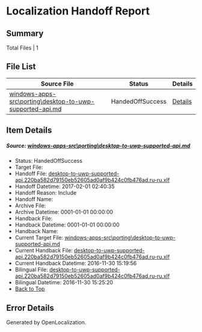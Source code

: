# <a name='report-top'></a> Localization Handoff Report

## Summary
 Total Files | 1

## File List
 Source File | Status | Details 
 ----------- | ------ | ------- 
 [windows-apps-src\porting\desktop-to-uwp-supported-api.md](https://cpubwin.visualstudio.com/windows-uwp/_git/windows-uwp/commit/157391be60282458ec201502a34bcd2648953e17?path=windows-apps-src%2Fporting%2Fdesktop-to-uwp-supported-api.md&_a=contents) | HandedOffSuccess | [Details](#406aec4b8291f9c5ccf299bae60bf3bbc18f4be24655)

## Item Details
##### <a name='406aec4b8291f9c5ccf299bae60bf3bbc18f4be24655'></a> Source: [windows-apps-src\porting\desktop-to-uwp-supported-api.md](https://cpubwin.visualstudio.com/windows-uwp/_git/windows-uwp/commit/157391be60282458ec201502a34bcd2648953e17?path=windows-apps-src%2Fporting%2Fdesktop-to-uwp-supported-api.md&_a=contents)
* Status: HandedOffSuccess
* Target File: 
* Handoff File: [desktop-to-uwp-supported-api.220ba582d79150eb52605ad0af9b424c0fb476ad.ru-ru.xlf](https://cpubwin.visualstudio.com/windows-uwp/_git/WDCLib.handoff/commit/6a9ec3afd6cf11ba65e86f1112a6dda6b82679e9?path=ol-handoff%2Fcpubwin%2Fwindows-uwp.ru-ru%2Fmaster%2Fdesktop-to-uwp-supported-api.220ba582d79150eb52605ad0af9b424c0fb476ad.ru-ru.xlf&_a=contents)
* Handoff Datetime: 2017-02-01 02:40:35
* Handoff Reason: Include
* Handoff Name: 
* Archive File: 
* Archive Datetime: 0001-01-01 00:00:00
* Handback File: 
* Handback Datetime: 0001-01-01 00:00:00
* Handback Name: 
* Current Target File: [windows-apps-src\porting\desktop-to-uwp-supported-api.md](https://cpubwin.visualstudio.com/windows-uwp/_git/windows-uwp.ru-ru/commit/2f1ac4a1c1d944102739e9b403fc5aad0446f631?path=windows-apps-src%2Fporting%2Fdesktop-to-uwp-supported-api.md&_a=contents)
* Current Handback File: [desktop-to-uwp-supported-api.220ba582d79150eb52605ad0af9b424c0fb476ad.ru-ru.xlf](https://cpubwin.visualstudio.com/windows-uwp/_git/WDCLib.handback/commit/4f4d3f9c88983440830197093d5122e9353c13d4?path=ol-handback%2Fcpubwin%2Fwindows-uwp.ru-ru%2Fmaster%2Fdesktop-to-uwp-supported-api.220ba582d79150eb52605ad0af9b424c0fb476ad.ru-ru.xlf&_a=contents)
* Current Handback Datetime: 2016-11-30 15:19:56
* Bilingual File: [desktop-to-uwp-supported-api.220ba582d79150eb52605ad0af9b424c0fb476ad.ru-ru.xlf](https://cpubwin.visualstudio.com/windows-uwp/_git/WDCLib.handback/commit/4f4d3f9c88983440830197093d5122e9353c13d4?path=ol-handback%2Fcpubwin%2Fwindows-uwp.ru-ru%2Fmaster%2Fdesktop-to-uwp-supported-api.220ba582d79150eb52605ad0af9b424c0fb476ad.ru-ru.xlf&_a=contents)
* Bilingual Datetime: 2016-11-30 15:25:20
* [Back to Top](#report-top)


## Error Details

Generated by OpenLocalization.
